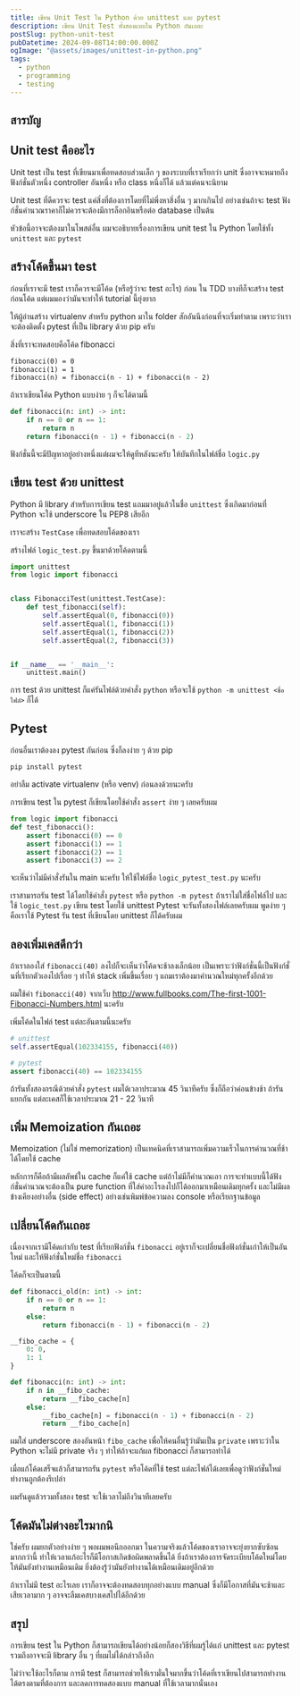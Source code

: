 ```yaml
---
title: เขียน Unit Test ใน Python ด้วย unittest และ pytest
description: เขียน Unit Test ทั้งสองแบบใน Python กันเถอะ
postSlug: python-unit-test
pubDatetime: 2024-09-08T14:00:00.000Z
ogImage: "@assets/images/unittest-in-python.png"
tags:
  - python
  - programming
  - testing
---
```


## สารบัญ

## Unit test คืออะไร

Unit test เป็น test ที่เขียนมาเพื่อทดสอบส่วนเล็ก ๆ ของระบบที่เราเรียกว่า unit ซึ่งอาจจะหมายถึงฟังก์ชั่นตัวหนึ่ง controller อันหนึ่ง หรือ class หนึ่งก็ได้ แล้วแต่คนจะนิยาม

Unit test ที่ดีควรจะ test แค่สิ่งที่ต้องการโดยที่ไม่พึ่งหาสิ่งอื่น ๆ มากเกินไป อย่างเช่นถ้าจะ test ฟังก์ชั่นคำนวณราคาก็ไม่ควรจะต้องมีการล็อกอินหรือต่อ database เป็นต้น

หัวข้อนี้อาจจะต้องมาในโพสต์อื่น ผมจะอธิบายเรื่องการเขียน unit test ใน Python โดยใช้ทั้ง
`unittest` และ `pytest`

## สร้างโค้ดขึ้นมา test

ก่อนที่เราจะมี test เราก็ควรจะมีโค้ด (หรือรู้ว่าจะ test อะไร) ก่อน ใน TDD บางทีก็จะสร้าง test ก่อนโค้ด แต่ผมมองว่ามันจะทำให้ tutorial นี้ยุ่งยาก

ให้ผู้อ่านสร้าง virtualenv สำหรับ python มาใน folder สักอันนึงก่อนที่จะเริ่มทำตาม เพราะว่าเราจะต้องติดตั้ง pytest ที่เป็น library ด้วย pip ครับ

สิ่งที่เราจะทดสอบคือโค้ด fibonacci

```md
fibonacci(0) = 0
fibonacci(1) = 1
fibonacci(n) = fibonacci(n - 1) + fibonacci(n - 2)
```

ถ้าเราเขียนโค้ด Python แบบง่าย ๆ ก็จะได้ตามนี้

```python
def fibonacci(n: int) -> int:
    if n == 0 or n == 1:
        return n
    return fibonacci(n - 1) + fibonacci(n - 2)
```

ฟังก์ชั่นนี้จะมีปัญหาอยู่อย่างหนึ่งแต่ผมจะให้ดูทีหลังนะครับ ให้บันทึกในไฟล์ชื่อ `logic.py`

## เขียน test ด้วย unittest

Python มี library สำหรับการเขียน test แถมมาอยู่แล้วในชื่อ `unittest` ซึ่งเกิดมาก่อนที่ Python จะใช้ underscore ใน PEP8 เสียอีก

เราจะสร้าง `TestCase` เพื่อทดสอบโค้ดของเรา

สร้างไฟล์ `logic_test.py` ขึ้นมาด้วยโค้ดตามนี้

```python
import unittest
from logic import fibonacci


class FibonacciTest(unittest.TestCase):
    def test_fibonacci(self):
        self.assertEqual(0, fibonacci(0))
        self.assertEqual(1, fibonacci(1))
        self.assertEqual(1, fibonacci(2))
        self.assertEqual(2, fibonacci(3))


if __name__ == '__main__':
    unittest.main()
```

การ test ด้วย unittest ก็แค่รันไฟล์ด้วยคำสั่ง `python` หรือจะใช้ `python -m unittest <ชื่อไฟล์>` ก็ได้

## Pytest

ก่อนอื่นเราต้องลง pytest กันก่อน ซึ่งก็ลงง่าย ๆ ด้วย pip

```sh
pip install pytest
```

อย่าลืม activate virtualenv (หรือ venv) ก่อนลงด้วยนะครับ

การเขียน test ใน pytest ก็เขียนโดยใช้คำสั่ง `assert` ง่าย ๆ เลยครับผม

```python
from logic import fibonacci
def test_fibonacci():
    assert fibonacci(0) == 0
    assert fibonacci(1) == 1
    assert fibonacci(2) == 1
    assert fibonacci(3) == 2
```

จะเห็นว่าไม่มีคำสั่งรันใน main นะครับ ให้ใช้ไฟล์ชื่อ `logic_pytest_test.py` นะครับ

เราสามารถรัน test ได้โดยใช้คำสั่ง `pytest` หรือ `python -m pytest` ถ้าเราไม่ใส่ชื่อไฟล์ไป และใช้ `logic_test.py` เขียน test โดยใช้ unittest Pytest จะรันทั้งสองไฟล์เลยครับผม พูดง่าย ๆ คือเราใช้ Pytest รัน test ที่เขียนโดย unittest ก็ได้ครับผม

## ลองเพิ่มเคสดีกว่า

ถ้าเราลองใส่ `fibonacci(40)` ลงไปก็จะเห็นว่าโค้ดจะช้าลงเล็กน้อย เป็นเพราะว่าฟังก์ชั่นนี้เป็นฟังก์ชั่นที่เรียกตัวเองไปเรื่อย ๆ ทำให้ stack เพิ่มขึ้นเรื่อย ๆ แถมเราต้องมาคำนวณใหม่ทุกครั้งอีกด้วย

ผมใช้ค่า `fibonacci(40)` จากเว็บ http://www.fullbooks.com/The-first-1001-Fibonacci-Numbers.html นะครับ

เพิ่มโค้ดในไฟล์ test แต่ละอันตามนี้นะครับ

```python
# unittest
self.assertEqual(102334155, fibonacci(40))

# pytest
assert fibonacci(40) == 102334155
```

ถ้ารันทั้งสองกรณีด้วยคำสั่ง `pytest` ผมได้เวลาประมาณ 45 วินาทีครับ ซึ่งก็ถือว่าค่อนข้างช้า ถ้ารันแยกกัน แต่ละเคสก็ใช้เวลาประมาณ 21 - 22 วินาที

## เพิ่ม Memoization กันเถอะ

Memoization (ไม่ใช่ memorization) เป็นเทคนิคที่เราสามารถเพิ่มความเร็วในการคำนวณที่ช้าได้โดยใช้ cache

หลักการก็คือถ้ามีผลลัพธ์ใน cache ก็แค่ใช้ cache แต่ถ้าไม่มีก็คำนวณเอา การจะทำแบบนี้ได้ฟังก์ชั่นคำนวณจะต้องเป็น pure function ที่ใส่ค่าอะไรลงไปก็ได้ออกมาเหมือนเดิมทุกครั้ง และไม่มีผลข้างเคียงอย่างอื่น (side effect) อย่างเช่นพิมพ์ข้อความลง console หรือเรียกฐานข้อมูล

## เปลี่ยนโค้ดกันเถอะ

เนื่องจากเรามีโค้ดเก่ากับ test ที่เรียกฟังก์ชั่น `fibonacci` อยู่เราก็จะเปลี่ยนชื่อฟังก์ชั่นเก่าให้เป็นอันใหม่ และให้ฟังก์ชั่นใหม่ชื่อ `fibonacci`

โค้ดก็จะเป็นตามนี้

```python
def fibonacci_old(n: int) -> int:
    if n == 0 or n == 1:
        return n
    else:
        return fibonacci(n - 1) + fibonacci(n - 2)

__fibo_cache = {
    0: 0,
    1: 1
}

def fibonacci(n: int) -> int:
    if n in __fibo_cache:
        return __fibo_cache[n]
    else:
        __fibo_cache[n] = fibonacci(n - 1) + fibonacci(n - 2)
        return __fibo_cache[n]
```

ผมใส่ underscore สองอันหน้า `fibo_cache` เพื่อให้คนอื่นรู้ว่ามันเป็น `private` เพราะว่าใน Python จะไม่มี private จริง ๆ ทำให้ถ้าจะแก้ผล fibonacci ก็สามารถทำได้

เมื่อแก้โค้ดเสร็จแล้วก็สามารถรัน `pytest` หรือโค้ดที่ใช้ test แต่ละไฟล์ได้เลยเพื่อดูว่าฟังก์ชั่นใหม่ทำงานถูกต้องรึเปล่า

ผมรันดูแล้วรวมทั้งสอง test จะใช้เวลาไม่ถึงวินาทีเลยครับ

## โค้ดมันไม่ต่างอะไรมากนิ

ใช่ครับ ผมยกตัวอย่างง่าย ๆ พอผมพอนึกออกมา ในความจริงแล้วโค้ดของเราอาจจะยุ่งยากซับซ้อนมากกว่านี้ ทำให้เวลาแก้อะไรก็มีโอกาสเกิดข้อผิดพลาดขึ้นได้ ยิ่งถ้าเราต้องการจัดระเบียบโค้ดใหม่โดยให้มันยังทำงานเหมือนเดิม ยิ่งต้องรู้ว่ามันยังทำงานได้เหมือนเดิมอยู่อีกด้วย

ถ้าเราไม่มี test อะไรเลย เราก็อาจจะต้องทดสอบทุกอย่างแบบ manual ซึ่งก็มีโอกาสที่มันจะช้าและเสียเวลามาก ๆ อาจจะลืมเคสบางเคสไปได้อีกด้วย

## สรุป

การเขียน test ใน Python ก็สามารถเขียนได้อย่างน้อยก็สองวิธีที่ผมรู้ได้แก่
unittest และ pytest รวมถึงอาจจะมี library อื่น ๆ ที่ผมไม่ได้กล่าวถึงอีก

ไม่ว่าจะใช้อะไรก็ตาม การมี test ก็สามารถช่วยให้เรามั่นใจมากขึ้นว่าโค้ดที่เราเขียนไปสามารถทำงานได้ตรงตามที่ต้องการ และลดการทดสองแบบ manual ที่ใช้เวลามากนั่นเอง
